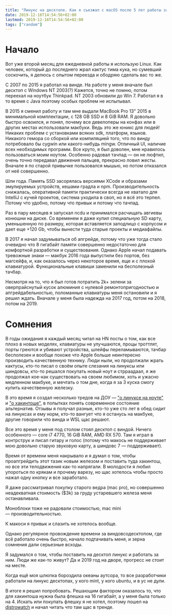 ```yaml
---
title: "Линукс на десктопе. Как я съезжал с macOS после 5 лет работы за макбуком"
date: 2019-12-16T14:54:56+02:00
lastmod: 2019-12-16T14:54:56+02:00
tags: ["random"]
---
```


# Начало

Вот уже второй месяц для ежедневной работы я использую Linux. Как человек, который до последнего жрал кактус тима кука, но сумевший соскочить, я делюсь с опытом переезда и ободряю сделать вас то же.

С 2007 по 2015 я работал на винде. На работе у меня вначале был десктоп с Windows NT 2003(?) Кажется, точно не помню, потом переехал на ноутбук Thinkpad. NT 2003 обновили до Win 7. Работал я в то время с Java поэтому особых проблем не испытывал.

В 2015 я сменил работу и там мне выдали MacBook Pro 13" 2015 в минимальной комплектации, с 128 GB SSD и 8 GiB RAM. Я довольно быстро освоился, и понял, почему все девелоперы на конфах или в других местах использовали макбуки. Ведь это же юникс для людей! Никаких проблем с установками всяких sdk, платформ, языков. Никакого гемора со сборкой или компиляцией того, что по винду потребовало бы cygwin или какого-нибудь mingw. Отличный UI, наличие всех необходимых программ. Все круто, я был доволен, мне нравилось пользоваться моим ноутом. Особенно радовал тачпад — он не люфтил, очень точно передавал движения пальцев, прекрасно ловил жесты. Вначале я по старой привычке пользовался мышью, но потом отказался от неё совершенно.

Шли года. Память SSD засорялась версиями XCode и образами эмулируемых устройств, кешами градла и npm. Производительность снижалась, оперативной памяти практически всегда не хватало для IntelliJ с кучей проектов, система уходила в своп, но я всё это терпел. Потому что удобно, потому что привык и потому что тачпад.

Раз в пару месяцев я запускал ncdu и принимался расчищать авгиевы конюшни на диске. Со временем я даже купил специальную SD карту, уменьшенную по размеру, которая вставляется заподлицо с корпусом и дает еще +120 Gb, чтобы вынести туда старые проекты и медиафайлы.

В 2017 я начал задумываться об апгрейде, потому что уже тогда стало очевидно что 8 гигабайт памяти совершенно недостаточно для комфортной разработки и существования. Однако Apple начал подавать тревожные знаки — макбук 2016 года выпустили без портов, без магсейфа, и, как оказалось через некоторое время, еще и с плохой клавиатурой. Функциональные клавиши заменили на бесполезный тачбар.

Несмотря на то, что я был готов потратить 2k+ зелени за оверпрайснутый кусок алюминия с нулевой ремонтопригодностью и апгрейдабельностью, поломанные клавиатуры меня остановили и я решил ждать. Вначале у меня была надежда на 2017 год, потом на 2018, потом на 2019.

# Сомнения

В годы ожидания я каждый месяц читал на HN посты о том, как все плохо в новых моделях, клавиатуры не улучшаются, процы троттлят, порты греются и убивают устройства, шлейфы переламываются, тачбар бесполезен и вообще похоже что Apple больше неинтересно производить качественную технику. Люди ныли, но продолжали жрать кактусы, кто-то писал о своём опыте слезания на линуксы или шиндовсы, кто-то решался покупать новый ноут и стрраадаал, я же продолжал кое-как существовать на своем любимом, хоть и ужасно медленном макбуке, и мечтать о том дне, когда я за 3 куска смогу купить качественную железку.

В это время я создал несколько тредов на ДОУ — ["о линуксе на ноуте"](https://dou.ua/forums/topic/26914/) и ["о хакинтоше"](https://dou.ua/forums/topic/26730/), в попытках понять современное состояние альтернатив. Отзывы я получал разные, кто-то уже сто лет в обед сидит на линуксах и ему норм, кто-то вангует что я останусь на макбуке, другие говорили что винда и WSL щас решают.

Все это время у меня под столом стоял десктоп с виндой. Ничего особенного — core i7 4770, 16 GiB RAM, AMD RX 570. Там я играл в контрструк и писал гитару и голос (потому что макось не поддерживает мою довольно старую звуковую карту, а шиндовс 7 — поддерживает).

Время от времени меня накрывало и я думал о том, чтобы проапгрейдить этот тазик новым железом и поставить туда хакинтош, но все эти телодвижения как-то напрягали. В молодости я любил упороться по крякам и прочему варезу, но щас хотелось чтобы просто нажал одну кнопку и все заработало.

Я даже рассматривал покупку старого ведра (mac pro), но совершенно неадекватная стоимость ($3k) за груду устаревшего железа меня останавливала.

Моноблоки тоже не радовали стоимостью, mac mini — производительностью.

К макоси я привык и слазить не хотелось вообще.

Однако регулярное провождение времени за виндовсодесктопом, где всё работало очень быстро, начало подтачивать меня, и зерна сомнения дали серьезные всходы.

Я задумался о том, чтобы поставить на десктоп линукс и работать за ним. Люди же как-то живут? Да и 2019 год на дворе, прогресс не стоит на месте. 

Когда ещё моя шлюпка бороздила океаны аутсора, то все разработчики работали на линукс десктопах, у кого mint, у кого ubuntu, и в ус не дули.

В итоге я решил попробовать. Решающим фактором оказалось то, что для хакинтоша нужна была флешка на 16 гигабайт, а у меня была только на 4. Искать или покупать флешку я не хотел, поэтому пошел на [distrowatch](https://distrowatch.com/) и начал читать что там щас в тренде.
